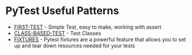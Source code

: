 # PyTest Useful Patterns

 - [FIRST-TEST](https://github.com/MeyiGi/PyTest/tree/main/FIRST-TEST) - Simple Test, easy to make, working with assert
 - [CLASS-BASED-TEST](https://github.com/MeyiGi/PyTest/tree/main/CLASS-BASED-TEST) - Test Classes
 - [FIXTURES](https://github.com/MeyiGi/PyTest/tree/main/FIXTURES) - Pytest fixtures are a powerful feature that allows you to set up and tear down resources needed for your tests
